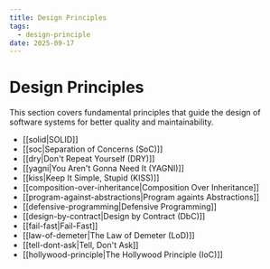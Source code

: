 ```yaml
---
title: Design Principles
tags:
  - design-principle
date: 2025-09-17
---
```


# Design Principles

This section covers fundamental principles that guide the design of software systems for better quality and maintainability.

- [[solid|SOLID]]
- [[soc|Separation of Concerns (SoC)]]
- [[dry|Don't Repeat Yourself (DRY)]]
- [[yagni|You Aren't Gonna Need It (YAGNI)]]
- [[kiss|Keep It Simple, Stupid (KISS)]]
- [[composition-over-inheritance|Composition Over Inheritance]]
- [[program-against-abstractions|Program againts Abstractions]]
- [[defensive-programming|Defensive Programming]]
- [[design-by-contract|Design by Contract (DbC)]]
- [[fail-fast|Fail-Fast]]
- [[law-of-demeter|The Law of Demeter (LoD)]]
- [[tell-dont-ask|Tell, Don't Ask]]
- [[hollywood-principle|The Hollywood Principle (IoC)]]